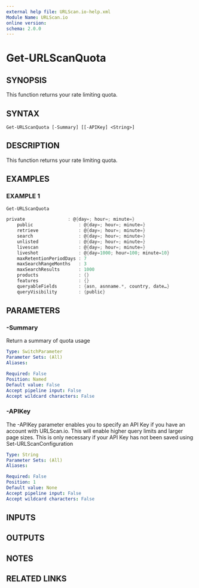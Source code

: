 ```yaml
---
external help file: URLScan.io-help.xml
Module Name: URLScan.io
online version:
schema: 2.0.0
---
```


# Get-URLScanQuota

## SYNOPSIS
This function returns your rate limiting quota.

## SYNTAX

```
Get-URLScanQuota [-Summary] [[-APIKey] <String>]
```

## DESCRIPTION
This function returns your rate limiting quota.

## EXAMPLES

### EXAMPLE 1
```powershell
Get-URLScanQuota

private                : @{day=; hour=; minute=}
    public                 : @{day=; hour=; minute=}
    retrieve               : @{day=; hour=; minute=}
    search                 : @{day=; hour=; minute=}
    unlisted               : @{day=; hour=; minute=}
    livescan               : @{day=; hour=; minute=}
    liveshot               : @{day=1000; hour=100; minute=10}
    maxRetentionPeriodDays : 7
    maxSearchRangeMonths   : 3
    maxSearchResults       : 1000
    products               : {}
    features               : {}
    queryableFields        : {asn, asnname.*, country, date…}
    queryVisibility        : {public}
```

## PARAMETERS

### -Summary
Return a summary of quota usage

```yaml
Type: SwitchParameter
Parameter Sets: (All)
Aliases:

Required: False
Position: Named
Default value: False
Accept pipeline input: False
Accept wildcard characters: False
```

### -APIKey
The -APIKey parameter enables you to specify an API Key if you have an account with URLScan.io.
This will enable higher query limits and larger page sizes.
This is only necessary if your API Key has not been saved using Set-URLScanConfiguration

```yaml
Type: String
Parameter Sets: (All)
Aliases:

Required: False
Position: 1
Default value: None
Accept pipeline input: False
Accept wildcard characters: False
```

## INPUTS

## OUTPUTS

## NOTES

## RELATED LINKS
